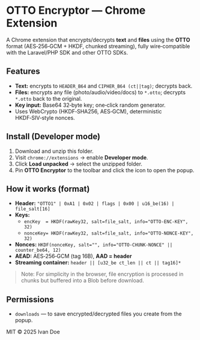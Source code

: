 # OTTO Encryptor — Chrome Extension

A Chrome extension that encrypts/decrypts **text** and **files** using the **OTTO** format (AES‑256‑GCM + HKDF, chunked streaming), fully wire‑compatible with the Laravel/PHP SDK and other OTTO SDKs.

## Features
- **Text:** encrypts to `HEADER_B64` and `CIPHER_B64 (ct||tag)`; decrypts back.
- **Files:** encrypts any file (photo/audio/video/docs) to `*.otto`; decrypts `*.otto` back to the original.
- **Key input:** Base64 32‑byte key; one‑click random generator.
- Uses WebCrypto (HKDF‑SHA256, AES‑GCM), deterministic HKDF‑SIV‑style nonces.

## Install (Developer mode)
1. Download and unzip this folder.
2. Visit `chrome://extensions` → enable **Developer mode**.
3. Click **Load unpacked** → select the unzipped folder.
4. Pin **OTTO Encryptor** to the toolbar and click the icon to open the popup.

## How it works (format)
- **Header:** `"OTTO1" | 0xA1 | 0x02 | flags | 0x00 | u16_be(16) | file_salt[16]`
- **Keys:**  
  - `encKey  = HKDF(rawKey32, salt=file_salt, info="OTTO-ENC-KEY", 32)`  
  - `nonceKey= HKDF(rawKey32, salt=file_salt, info="OTTO-NONCE-KEY", 32)`  
- **Nonces:** `HKDF(nonceKey, salt="", info="OTTO-CHUNK-NONCE" || counter_be64, 12)`
- **AEAD:** AES‑256‑GCM (tag 16B), **AAD = header**
- **Streaming container:** `header || [u32_be ct_len || ct || tag16]*`

> Note: For simplicity in the browser, file encryption is processed in chunks but buffered into a Blob before download.

## Permissions
- `downloads` — to save encrypted/decrypted files you create from the popup.

MIT © 2025 Ivan Doe
